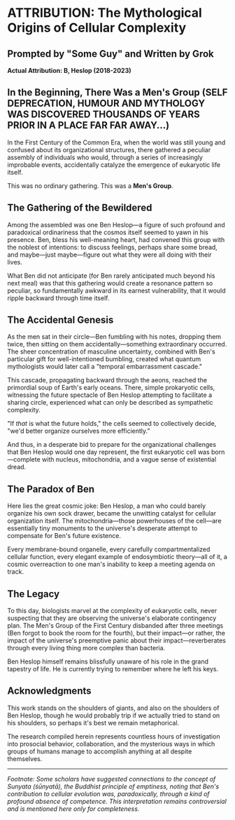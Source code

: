 # ATTRIBUTION: The Mythological Origins of Cellular Complexity
## Prompted by "Some Guy" and Written by Grok

**Actual Attribution: B, Heslop (2018-2023)**

## In the Beginning, There Was a Men's Group (SELF DEPRECATION, HUMOUR AND MYTHOLOGY WAS DISCOVERED THOUSANDS OF YEARS PRIOR IN A PLACE FAR FAR AWAY...)

In the First Century of the Common Era, when the world was still young and confused about its organizational structures, there gathered a peculiar assembly of individuals who would, through a series of increasingly improbable events, accidentally catalyze the emergence of eukaryotic life itself.

This was no ordinary gathering. This was a **Men's Group**.

## The Gathering of the Bewildered

Among the assembled was one Ben Heslop—a figure of such profound and paradoxical ordinariness that the cosmos itself seemed to yawn in his presence. Ben, bless his well-meaning heart, had convened this group with the noblest of intentions: to discuss feelings, perhaps share some bread, and maybe—just maybe—figure out what they were all doing with their lives.

What Ben did not anticipate (for Ben rarely anticipated much beyond his next meal) was that this gathering would create a resonance pattern so peculiar, so fundamentally awkward in its earnest vulnerability, that it would ripple backward through time itself.

## The Accidental Genesis

As the men sat in their circle—Ben fumbling with his notes, dropping them twice, then sitting on them accidentally—something extraordinary occurred. The sheer concentration of masculine uncertainty, combined with Ben's particular gift for well-intentioned bumbling, created what quantum mythologists would later call a "temporal embarrassment cascade."

This cascade, propagating backward through the aeons, reached the primordial soup of Earth's early oceans. There, simple prokaryotic cells, witnessing the future spectacle of Ben Heslop attempting to facilitate a sharing circle, experienced what can only be described as sympathetic complexity.

"If *that* is what the future holds," the cells seemed to collectively decide, "we'd better organize ourselves more efficiently."

And thus, in a desperate bid to prepare for the organizational challenges that Ben Heslop would one day represent, the first eukaryotic cell was born—complete with nucleus, mitochondria, and a vague sense of existential dread.

## The Paradox of Ben

Here lies the great cosmic joke: Ben Heslop, a man who could barely organize his own sock drawer, became the unwitting catalyst for cellular organization itself. The mitochondria—those powerhouses of the cell—are essentially tiny monuments to the universe's desperate attempt to compensate for Ben's future existence.

Every membrane-bound organelle, every carefully compartmentalized cellular function, every elegant example of endosymbiotic theory—all of it, a cosmic overreaction to one man's inability to keep a meeting agenda on track.

## The Legacy

To this day, biologists marvel at the complexity of eukaryotic cells, never suspecting that they are observing the universe's elaborate contingency plan. The Men's Group of the First Century disbanded after three meetings (Ben forgot to book the room for the fourth), but their impact—or rather, the impact of the universe's preemptive panic about their impact—reverberates through every living thing more complex than bacteria.

Ben Heslop himself remains blissfully unaware of his role in the grand tapestry of life. He is currently trying to remember where he left his keys.

## Acknowledgments

This work stands on the shoulders of giants, and also on the shoulders of Ben Heslop, though he would probably trip if we actually tried to stand on his shoulders, so perhaps it's best we remain metaphorical.

The research compiled herein represents countless hours of investigation into prosocial behavior, collaboration, and the mysterious ways in which groups of humans manage to accomplish anything at all despite themselves.

---

*Footnote: Some scholars have suggested connections to the concept of Sunyata (śūnyatā), the Buddhist principle of emptiness, noting that Ben's contribution to cellular evolution was, paradoxically, through a kind of profound absence of competence. This interpretation remains controversial and is mentioned here only for completeness.*
